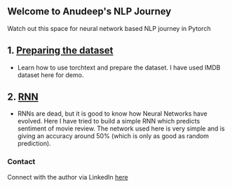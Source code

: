 ## Welcome to Anudeep's NLP Journey 

Watch out this space for neural network based NLP journey in Pytorch

## 1. [Preparing the dataset](https://github.com/AnudeepReddy-Katta/nlp-journey/blob/main/DataPreparation/Preparing_the_data.ipynb)
- Learn how to use torchtext and prepare the dataset. I have used IMDB dataset here for demo.

## 2. [RNN](https://github.com/AnudeepReddy-Katta/nlp-journey/blob/main/RNN/RNN.ipynb)
- RNNs are dead, but it is good to know how Neural Networks have evolved. Here I have tried to build a simple RNN which predicts sentiment of movie review. The network used here is very simple and is giving an accuracy around 50% (which is only as good as random prediction).

### Contact
Connect with the author via LinkedIn [here](https://www.linkedin.com/in/anudeep-reddy-katta-4a75a6195/)
